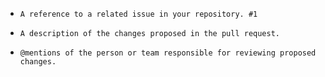-     A reference to a related issue in your repository. #1

-     A description of the changes proposed in the pull request.

-     @mentions of the person or team responsible for reviewing proposed changes.
